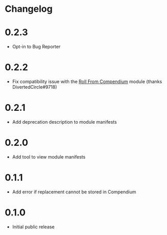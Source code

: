 # Changelog

# 0.2.3
 - Opt-in to Bug Reporter

# 0.2.2
 - Fix compatibility issue with the [Roll From Compendium](https://github.com/itamarcu/roll-from-compendium) module (thanks DivertedCircle#9718)

# 0.2.1
 - Add deprecation description to module manifests

# 0.2.0
 - Add tool to view module manifests

# 0.1.1
 - Add error if replacement cannot be stored in Compendium

# 0.1.0
 - Initial public release
